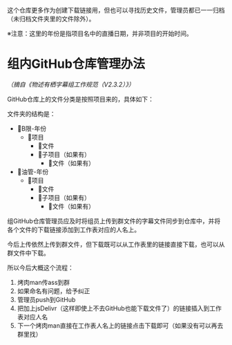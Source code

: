 这个仓库更多作为创建下载链接用，但也可以寻找历史文件，管理员都已一一归档（未归档文件夹里的文件除外）。



※注意：这里的年份是指项目名中的直播日期，并非项目的开始时间。



# 组内GitHub仓库管理办法

*（摘自《物述有栖字幕组工作规范（V2.3.2）》）*



GitHub仓库上的文件分类是按照项目来的，具体如下：



文件夹的结构是：

- 📂B限-年份
  - 📁项目
    - 📃文件
    - 📂子项目（如果有）
      - 📃文件（如果有）
- 📂油管-年份
  - 📁项目
    - 📃文件
    - 📂子项目（如果有）
      - 📃文件（如果有）



组GitHub仓库管理员应及时将组员上传到群文件的字幕文件同步到仓库中，并将各个文件的下载链接添加到工作表对应的人名上。



今后上传依然上传到群文件，但下载既可以从工作表里的链接直接下载，也可以从群文件中下载。



所以今后大概这个流程：

1. 烤肉man传ass到群
2. 如果命名有问题，给予纠正
3. 管理员push到GitHub
4. 把加上jsDelivr（这样即使上不去GitHub也能下载文件了）的链接插入到工作表对应人名
5. 下一个烤肉man直接在工作表人名上的链接点击下载即可（如果没有可以再去群里找）